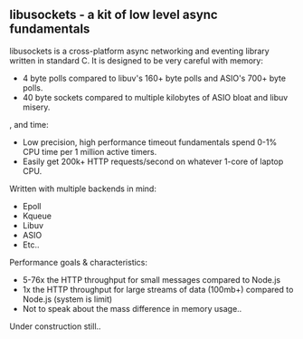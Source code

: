 ## libusockets - a kit of low level async fundamentals

libusockets is a cross-platform async networking and eventing library written in standard C. It is designed to be very careful with memory:

* 4 byte polls compared to libuv's 160+ byte polls and ASIO's 700+ byte polls.
* 40 byte sockets compared to multiple kilobytes of ASIO bloat and libuv misery.

, and time:

* Low precision, high performance timeout fundamentals spend 0-1% CPU time per 1 million active timers.
* Easily get 200k+ HTTP requests/second on whatever 1-core of laptop CPU.

Written with multiple backends in mind:

* Epoll
* Kqueue
* Libuv
* ASIO
* Etc..

Performance goals & characteristics:

* 5-76x the HTTP throughput for small messages compared to Node.js
* 1x the HTTP throughput for large streams of data (100mb+) compared to Node.js (system is limit)
* Not to speak about the mass difference in memory usage..

Under construction still..